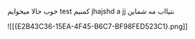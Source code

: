 

خوب حالا میخوایم test کمنیم jhajshd a jj نتیااب مه شماین 


![[{E2B43C36-15EA-4F45-B6C7-BF98FED523C1}.png]]